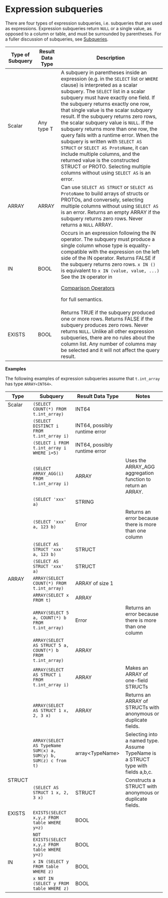 

# Expression subqueries

There are four types of expression subqueries, i.e. subqueries that are used as
expressions.  Expression subqueries return `NULL` or a single value, as opposed to
a column or table, and must be surrounded by parentheses. For a fuller
discussion of subqueries, see
[Subqueries][exp-sub-link-to-subqueries].

<table>
<thead>
<tr>
<th>Type of Subquery</th>
<th>Result Data Type</th>
<th>Description</th>
</tr>
</thead>
<tbody>
<tr>
<td>Scalar</td>
<td>Any type T</td>
<td>A subquery in parentheses inside an expression (e.g. in the
<code>SELECT</code> list or <code>WHERE</code> clause) is interpreted as a
scalar subquery. The <code>SELECT</code> list in a scalar subquery must have
exactly one field. If the subquery returns exactly one row, that single value is
the scalar subquery result. If the subquery returns zero rows, the scalar
subquery value is <code>NULL</code>. If the subquery returns more than one row, the query
fails with a runtime error. When the subquery is written with <code>SELECT AS
STRUCT</code>  or <code>SELECT AS ProtoName</code>, it can include multiple
columns, and the returned value is the constructed STRUCT or PROTO. Selecting
multiple columns without using <code>SELECT AS</code> is an error.</td>
</tr>
<tr>
<td>ARRAY</td>
<td>ARRAY</td>
<td>Can use <code>SELECT AS STRUCT</code> or <code>SELECT AS ProtoName</code> to
build arrays of structs or PROTOs, and conversely, selecting multiple columns
without using <code>SELECT AS</code> is an error. Returns an empty ARRAY if the
subquery returns zero rows. Never returns a <code>NULL</code> ARRAY.</td>
</tr>

<tr>
<td>IN</td>
<td>BOOL</td>
<td>Occurs in an expression following the IN operator. The subquery must produce
a single column whose type is equality-compatible with the expression on the
left side of the IN operator. Returns FALSE if the subquery returns zero rows.
<code>x IN ()</code> is equivalent to <code>x IN (value, value, ...)</code>
See the <code>IN</code> operator in

<a href="https://github.com/google/zetasql/blob/master/docs/operators.md#comparison_operators">

Comparison Operators
</a>

for full semantics.</td>

</tr>

<tr>
<td>EXISTS</td>
<td>BOOL</td>
<td>Returns TRUE if the subquery produced one or more rows. Returns FALSE if the
subquery produces zero rows. Never returns <code>NULL</code>. Unlike all other expression
subqueries, there are no rules about the column list. Any number of columns may
be selected and it will not affect the query result.</td>

</tr>
</tbody>
</table>

**Examples**

The following examples of expression subqueries assume that `t.int_array` has
type `ARRAY<INT64>`.

<table>
<thead>
<tr>
<th>Type</th>
<th>Subquery</th>
<th>Result Data Type</th>
<th>Notes</th>
</tr>
</thead>
<tbody>
<tr>
<td rowspan="8" style="vertical-align:top">Scalar</td>
<td><code>(SELECT COUNT(*) FROM t.int_array)</code></td>
<td>INT64</td>
<td>&nbsp;</td>
</tr>
<tr>
<td><code>(SELECT DISTINCT i FROM t.int_array i)</code></td>
<td>INT64, possibly runtime error</td>
<td>&nbsp;</td>
</tr>
<tr>
<td><code>(SELECT i FROM t.int_array i WHERE i=5)</code></td>
<td>INT64, possibly runtime error</td>
<td>&nbsp;</td>
</tr>
<tr>
<td><code>(SELECT ARRAY_AGG(i) FROM t.int_array i)</code></td>
<td>ARRAY</td>
<td>Uses the ARRAY_AGG aggregation function to return an ARRAY.</td>
</tr>
<tr>
<td><code>(SELECT 'xxx' a)</code></td>
<td>STRING</td>
<td>&nbsp;</td>
</tr>
<tr>
<td><code>(SELECT 'xxx' a, 123 b)</code></td>
<td>Error</td>
<td>Returns an error because there is more than one column</td>
</tr>
<tr>
<td><code>(SELECT AS STRUCT 'xxx' a, 123 b)</code></td>
<td>STRUCT</td>
<td>&nbsp;</td>
</tr>
<tr>
<td><code>(SELECT AS STRUCT 'xxx' a)</code></td>
<td>STRUCT</td>
<td>&nbsp;</td>
</tr>
<tr>
<td rowspan="7" style="vertical-align:top">ARRAY</td>
<td><code>ARRAY(SELECT COUNT(*) FROM t.int_array)</code></td>
<td>ARRAY of size 1</td>
<td>&nbsp;</td>
</tr>
<tr>
<td><code>ARRAY(SELECT x FROM t)</code></td>
<td>ARRAY</td>
<td>&nbsp;</td>
</tr>
<tr>
<td><code>ARRAY(SELECT 5 a, COUNT(*) b FROM t.int_array)</code></td>
<td>Error</td>
<td>Returns an error because there is more than one column</td>
</tr>
<tr>
<td><code>ARRAY(SELECT AS STRUCT 5 a, COUNT(*) b FROM t.int_array)</code></td>
<td>ARRAY</td>
<td>&nbsp;</td>
</tr>
<tr>
<td><code>ARRAY(SELECT AS STRUCT i FROM t.int_array i)</code></td>
<td>ARRAY</td>
<td>Makes an ARRAY of one-field STRUCTs</td>
</tr>
<tr>
<td><code>ARRAY(SELECT AS STRUCT 1 x, 2, 3 x)</code></td>
<td>ARRAY</td>
<td>Returns an ARRAY of STRUCTs with anonymous or duplicate fields.</td>
</tr>
<tr>
<td><code>ARRAY(SELECT  AS TypeName SUM(x) a, SUM(y) b, SUM(z) c from t)</code></td>
<td>array&lt;TypeName></td>
<td>Selecting into a named type. Assume TypeName is a STRUCT type with fields
a,b,c.</td>
</tr>
<tr>
<td style="vertical-align:top">STRUCT</td>
<td><code>(SELECT AS STRUCT 1 x, 2, 3 x)</code></td>
<td>STRUCT</td>
<td>Constructs a STRUCT with anonymous or duplicate fields.</td>
</tr>
<tr>
<td rowspan="2" style="vertical-align:top">EXISTS</td>
<td><code>EXISTS(SELECT x,y,z FROM table WHERE y=z)</code></td>
<td>BOOL</td>
<td>&nbsp;</td>
</tr>
<tr>
<td><code>NOT EXISTS(SELECT x,y,z FROM table WHERE y=z)</code></td>
<td>BOOL</td>
<td>&nbsp;</td>
</tr>
<tr>
<td rowspan="2" style="vertical-align:top">IN</td>
<td><code>x IN (SELECT y FROM table WHERE z)</code></td>
<td>BOOL</td>
<td>&nbsp;</td>
</tr>
<tr>
<td><code>x NOT IN (SELECT y FROM table WHERE z)</code></td>
<td>BOOL</td>
<td>&nbsp;</td>
</tr>
</tbody>
</table>

[exp-sub-link-to-subqueries]: https://github.com/google/zetasql/blob/master/docs/subqueries.md

